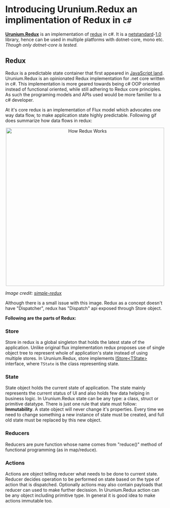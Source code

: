 # Introducing Urunium.Redux an implimentation of Redux in `c#`
**[Urunium.Redux](https://github.com/urunium/Urunium.Redux)** is an implementation of [redux](https://github.com/reactjs/redux) in c#. 
It is a [netstandard](https://docs.microsoft.com/en-us/dotnet/standard/net-standard)-[1.0](https://github.com/dotnet/standard/blob/master/docs/versions/netstandard1.0.md) library, 
hence can be used in multiple platforms with dotnet-core, mono etc. *Though only dotnet-core is tested.*

## Redux
Redux is a predictable state container that first appeared in [JavaScript land](http://redux.js.org/). Urunium.Redux is an opinionated Redux implementation for .net core 
written in c#. This implementation is more geared towards being c# OOP oriented instead of functional oriented, while still adhering to Redux core 
principles. As such the programing models and APIs used would be more familier to a c# developer.

At it's core redux is an implementation of Flux model which advocates one way data flow, to make application state highly predictable. Following gif 
does summarize how data flows in redux:

<div style="text-align:center">
    <img src="https://raw.githubusercontent.com/urunium/Urunium.Redux/master/resources/redux.gif" alt="How Redux Works" title="How Redux Works" width="500" />
</div>

*Image credit: [simple-redux](https://bumbu.github.io/simple-redux/)*

Although there is a small issue with this image. Redux as a concept doesn't have "Dispatcher", redux has "Dispatch" api exposed through Store object.

**Following are the parts of Redux:**

### Store
Store in redux is a global singleton that holds the latest state of the application. Unlike original flux implementation redux proposes use of single
object tree to represent whole of application's state instead of using multiple stores. In Urunium.Redux, store implements [IStore&lt;TState&gt;](http://uruniumredux.readthedocs.io/en/latest/Urunium.Redux/#interface-uruniumreduxistoretstate) interface,
where `TState` is the class representing state.

### State
State object holds the current state of application. The state mainly represents the current status of UI and also holds few data helping in business 
logic. In Urunium.Redux state can be any type: a class, struct or primitive datatype. There is just one rule that state must follow: **Immutability**.
A state object will never change it's properties. Every time we need to change something a new instance of state must be created, and full old state 
must be replaced by this new object.

### Reducers
Reducers are pure function whose name comes from "reduce()" method of functional programming (as in map/reduce).

### Actions
Actions are object telling reducer what needs to be done to current state. Reducer decides operation to be performed on state based on the type of 
action that is dispatched. Optionally actions may also contain payloads that reducer can used to make further decission. In Urunium.Redux action can
be any object including primitive type. In general it is good idea to make actions immutable too.
